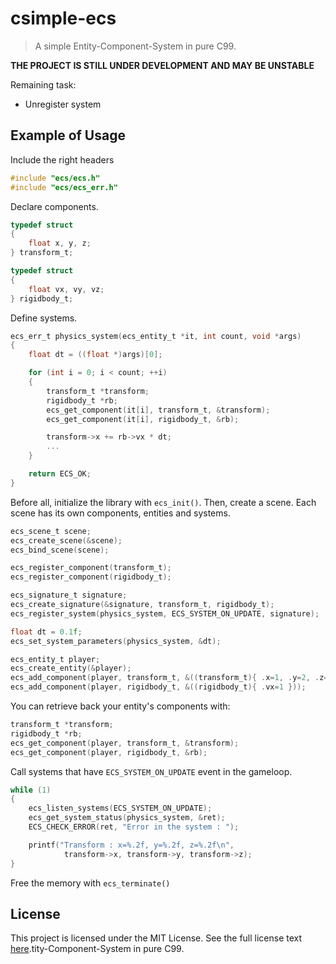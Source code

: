 # csimple-ecs

> A simple Entity-Component-System in pure C99.

**THE PROJECT IS STILL UNDER DEVELOPMENT AND MAY BE UNSTABLE**

Remaining task:
- Unregister system

## Example of Usage

Include the right headers
```C
#include "ecs/ecs.h"
#include "ecs/ecs_err.h"
```

Declare components.
```C
typedef struct
{
    float x, y, z;
} transform_t;

typedef struct
{
    float vx, vy, vz;
} rigidbody_t;
```

Define systems.
```C
ecs_err_t physics_system(ecs_entity_t *it, int count, void *args)
{
    float dt = ((float *)args)[0];

    for (int i = 0; i < count; ++i)
    {
        transform_t *transform;
        rigidbody_t *rb;
        ecs_get_component(it[i], transform_t, &transform);
        ecs_get_component(it[i], rigidbody_t, &rb);

        transform->x += rb->vx * dt;
        ...
    }

    return ECS_OK;
}
```

Before all, initialize the library with `ecs_init()`. Then, create a scene. Each scene has its own components, entities and systems.
```C
ecs_scene_t scene;
ecs_create_scene(&scene);
ecs_bind_scene(scene);

ecs_register_component(transform_t);
ecs_register_component(rigidbody_t);

ecs_signature_t signature;
ecs_create_signature(&signature, transform_t, rigidbody_t);
ecs_register_system(physics_system, ECS_SYSTEM_ON_UPDATE, signature);

float dt = 0.1f;
ecs_set_system_parameters(physics_system, &dt);

ecs_entity_t player;
ecs_create_entity(&player);
ecs_add_component(player, transform_t, &((transform_t){ .x=1, .y=2, .z=3 }));
ecs_add_component(player, rigidbody_t, &((rigidbody_t){ .vx=1 }));
```

You can retrieve back your entity's components with:
```C
transform_t *transform;
rigidbody_t *rb;
ecs_get_component(player, transform_t, &transform);
ecs_get_component(player, rigidbody_t, &rb);
```

Call systems that have `ECS_SYSTEM_ON_UPDATE` event in the gameloop.
```C
while (1)
{
    ecs_listen_systems(ECS_SYSTEM_ON_UPDATE);
    ecs_get_system_status(physics_system, &ret);
    ECS_CHECK_ERROR(ret, "Error in the system : ");

    printf("Transform : x=%.2f, y=%.2f, z=%.2f\n",
            transform->x, transform->y, transform->z);
}
```

Free the memory with `ecs_terminate()`

## License

This project is licensed under the MIT License. See the full license text [here](./LICENSE).tity-Component-System in pure C99.
